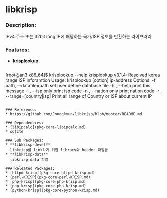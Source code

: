# libkrisp

### Description:

IPv4 주소 또는 32bit long IP에 해당하는 국가/ISP 정보를 반환하는 라이브러리

### Features:
* **krisplookup**
  ```bash
[root@an3 x86_64]$ krisplookup --help
krisplookup v3.1.4: Resolved korea range ISP inforamtion
Usage: krisplookup [option] ip-address
Options:
         -f path, --datafile=path     set user define database file
         -h , --help                  print this message
         -i , --isp                   only print isp code
         -n , --nation                only print nation code
         -r , --range=[country|isp]   Print all range of Country or ISP
                                      about current IP
```

### Reference:
* https://github.com/Joungkyun/libkrisp/blob/master/README.md

### Dependencies:
* [libipcalc](pkg-core-libipcalc.md)
* sqlite

### Sub Packages:
* **libkrisp-devel**  
  libkrisp를 link하기 위한 library와 header 파일들
* **libkrisp-data**  
  libkrisp data 파일

### Releated Packages:
* [httpd-krisp](pkg-core-httpd-krisp.md)
* [perl-KRISP](pkg-core-perl-KRISP.md)
* [php-krisp](pkg-core-php-krisp.md)
* [php-krisp](pkg-core-php-krisp.md)
* [python-krisp](pkg-core-python-krisp.md)
